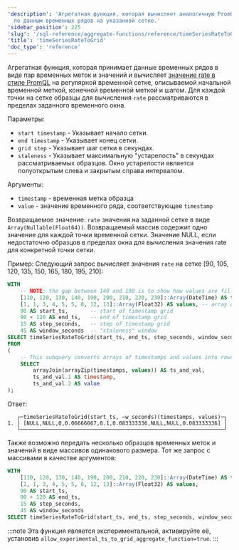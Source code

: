 ```yaml
---
'description': 'Агрегатная функция, которая вычисляет аналогичную PromQL скорость
  по данным временных рядов на указанной сетке.'
'sidebar_position': 225
'slug': '/sql-reference/aggregate-functions/reference/timeSeriesRateToGrid'
'title': 'timeSeriesRateToGrid'
'doc_type': 'reference'
---
```

Агрегатная функция, которая принимает данные временных рядов в виде пар временных меток и значений и вычисляет [значение rate в стиле PromQL](https://prometheus.io/docs/prometheus/latest/querying/functions/#rate) на регулярной временной сетке, описываемой начальной временной меткой, конечной временной меткой и шагом. Для каждой точки на сетке образцы для вычисления `rate` рассматриваются в пределах заданного временного окна.

Параметры:
- `start timestamp` - Указывает начало сетки.
- `end timestamp` - Указывает конец сетки.
- `grid step` - Указывает шаг сетки в секундах.
- `staleness` - Указывает максимальную "устарелость" в секундах рассматриваемых образцов. Окно устарелости является полуоткрытым слева и закрытым справа интервалом.

Аргументы:
- `timestamp` - временная метка образца
- `value` - значение временного ряда, соответствующее `timestamp`

Возвращаемое значение:
`rate` значения на заданной сетке в виде `Array(Nullable(Float64))`. Возвращаемый массив содержит одно значение для каждой точки временной сетки. Значение NULL, если недостаточно образцов в пределах окна для вычисления значения rate для конкретной точки сетки.

Пример:
Следующий запрос вычисляет значения `rate` на сетке [90, 105, 120, 135, 150, 165, 180, 195, 210]:

```sql
WITH
    -- NOTE: the gap between 140 and 190 is to show how values are filled for ts = 150, 165, 180 according to window parameter
    [110, 120, 130, 140, 190, 200, 210, 220, 230]::Array(DateTime) AS timestamps,
    [1, 1, 3, 4, 5, 5, 8, 12, 13]::Array(Float32) AS values, -- array of values corresponding to timestamps above
    90 AS start_ts,       -- start of timestamp grid
    90 + 120 AS end_ts,   -- end of timestamp grid
    15 AS step_seconds,   -- step of timestamp grid
    45 AS window_seconds  -- "staleness" window
SELECT timeSeriesRateToGrid(start_ts, end_ts, step_seconds, window_seconds)(timestamp, value)
FROM
(
    -- This subquery converts arrays of timestamps and values into rows of `timestamp`, `value`
    SELECT
        arrayJoin(arrayZip(timestamps, values)) AS ts_and_val,
        ts_and_val.1 AS timestamp,
        ts_and_val.2 AS value
);
```

Ответ:

```response
   ┌─timeSeriesRateToGrid(start_ts, ⋯w_seconds)(timestamps, values)─┐
1. │ [NULL,NULL,0,0.06666667,0.1,0.083333336,NULL,NULL,0.083333336] │
   └────────────────────────────────────────────────────────────────┘
```

Также возможно передать несколько образцов временных меток и значений в виде массивов одинакового размера. Тот же запрос с массивами в качестве аргументов:

```sql
WITH
    [110, 120, 130, 140, 190, 200, 210, 220, 230]::Array(DateTime) AS timestamps,
    [1, 1, 3, 4, 5, 5, 8, 12, 13]::Array(Float32) AS values,
    90 AS start_ts,
    90 + 120 AS end_ts,
    15 AS step_seconds,
    45 AS window_seconds
SELECT timeSeriesRateToGrid(start_ts, end_ts, step_seconds, window_seconds)(timestamps, values);
```

:::note
Эта функция является экспериментальной, активируйте её, установив `allow_experimental_ts_to_grid_aggregate_function=true`.
:::